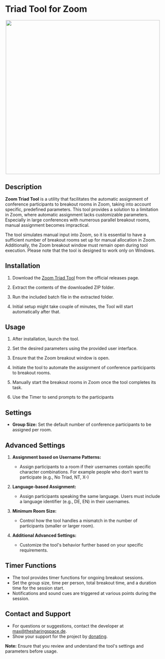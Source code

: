 # Triad Tool for Zoom

<p align="center">
         <img height="500" src="https://github.com/MaxWindt/zoom-triad-tool/assets/86522026/e45c9504-d6c8-42c9-a368-a488d49aeca4" /> 



## Description

**Zoom Triad Tool** is a utility that facilitates the automatic assignment of conference participants to breakout rooms in Zoom, taking into account specific, predefined parameters. This tool provides a solution to a limitation in Zoom, where automatic assignment lacks customizable parameters. Especially in large conferences with numerous parallel breakout rooms, manual assignment becomes impractical.

The tool simulates manual input into Zoom, so it is essential to have a sufficient number of breakout rooms set up for manual allocation in Zoom. Additionally, the Zoom breakout window must remain open during tool execution. Please note that the tool is designed to work only on Windows.

## Installation

1. Download the [Zoom Triad Tool](https://github.com/MaxWindt/zoom-triad-tool/releases/) from the official releases page.

2. Extract the contents of the downloaded ZIP folder.

3. Run the included batch file in the extracted folder.

4. Initial setup might take couple of minutes, the Tool will start automatically after that.

## Usage

1. After installation, launch the tool.

2. Set the desired parameters using the provided user interface.

3. Ensure that the Zoom breakout window is open.

4. Initiate the tool to automate the assignment of conference participants to breakout rooms.

5. Manually start the breakout rooms in Zoom once the tool completes its task.

6. Use the Timer to send prompts to the participants

## Settings

- **Group Size:** Set the default number of conference participants to be assigned per room.

## Advanced Settings

1. **Assignment based on Username Patterns:**
   - Assign participants to a room if their usernames contain specific character combinations. For example people who don't want to participate (e.g., No Triad, NT, X-)

2. **Language-based Assignment:**
   - Assign participants speaking the same language. Users must include a language identifier (e.g., DE, EN) in their usernames.

3. **Minimum Room Size:**
   - Control how the tool handles a mismatch in the number of participants (smaller or larger room).

4. **Additional Advanced Settings:**
   - Customize the tool's behavior further based on your specific requirements.

## Timer Functions

- The tool provides timer functions for ongoing breakout sessions.
- Set the group size, time per person, total breakout time, and a duration time for the session start.
- Notifications and sound cues are triggered at various points during the session.

## Contact and Support

- For questions or suggestions, contact the developer at [max@thesharingspace.de](mailto:max@thesharingspace.de).
- Show your support for the project by [donating](https://www.paypal.com/paypalme/maxschwindt).



**Note:** Ensure that you review and understand the tool's settings and parameters before usage.
